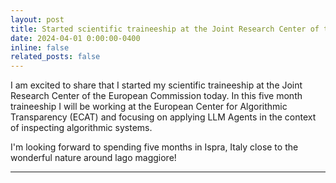 ```yaml
---
layout: post
title: Started scientific traineeship at the Joint Research Center of the European Commission
date: 2024-04-01 0:00:00-0400
inline: false
related_posts: false
---
```



I am excited to share that I started my scientific traineeship at the Joint Research Center of the European Commission today. In this five month traineeship I will be working at the European Center for Algorithmic Transparency (ECAT) and focusing on applying LLM Agents in the context of inspecting algorithmic systems.

I'm looking forward to spending five months in Ispra, Italy close to the wonderful nature around lago maggiore!

---
